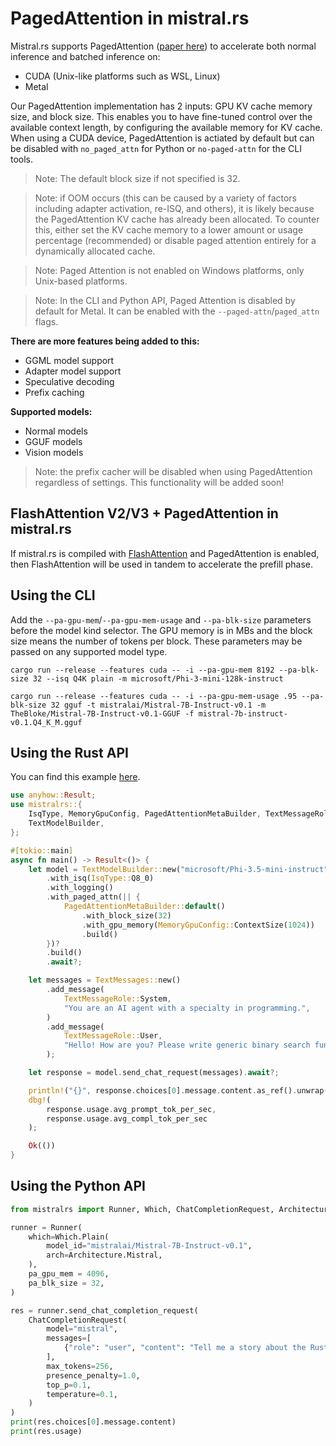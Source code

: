 # PagedAttention in mistral.rs

Mistral.rs supports PagedAttention ([paper here](https://arxiv.org/abs/2309.06180)) to accelerate both normal inference and batched inference on:
- CUDA (Unix-like platforms such as WSL, Linux)
- Metal

Our PagedAttention implementation has 2 inputs: GPU KV cache memory size, and block size. This enables you to have fine-tuned control over the available context length, by configuring the available memory for KV cache. When using a CUDA device, PagedAttention is actiated by default but can be disabled with `no_paged_attn` for Python or `no-paged-attn` for the CLI tools.

> Note: The default block size if not specified is 32.

> Note: if OOM occurs (this can be caused by a variety of factors including adapter activation, re-ISQ, and others), it is likely because the PagedAttention KV cache has already been allocated. To counter this, either set the KV cache memory to a lower amount or usage percentage (recommended) or disable paged attention entirely for a dynamically allocated cache.

> Note: Paged Attention is not enabled on Windows platforms, only Unix-based platforms.

> Note: In the CLI and Python API, Paged Attention is disabled by default for Metal. It can be enabled with the `--paged-attn`/`paged_attn` flags.

**There are more features being added to this:**
- GGML model support 
- Adapter model support
- Speculative decoding
- Prefix caching

**Supported models:**
- Normal models
- GGUF models
- Vision models

> Note: the prefix cacher will be disabled when using PagedAttention regardless of settings. This functionality will be added soon!

## FlashAttention V2/V3 + PagedAttention in mistral.rs

If mistral.rs is compiled with [FlashAttention](FLASH_ATTENTION.md) and PagedAttention is enabled, then FlashAttention will be used in tandem to accelerate
the prefill phase.

## Using the CLI

Add the `--pa-gpu-mem`/`--pa-gpu-mem-usage` and `--pa-blk-size` parameters before the model kind selector. The GPU memory is in MBs and the block size means the number of tokens per block. These parameters may be passed on any supported model type.

```
cargo run --release --features cuda -- -i --pa-gpu-mem 8192 --pa-blk-size 32 --isq Q4K plain -m microsoft/Phi-3-mini-128k-instruct
```

```
cargo run --release --features cuda -- -i --pa-gpu-mem-usage .95 --pa-blk-size 32 gguf -t mistralai/Mistral-7B-Instruct-v0.1 -m TheBloke/Mistral-7B-Instruct-v0.1-GGUF -f mistral-7b-instruct-v0.1.Q4_K_M.gguf
```

## Using the Rust API
You can find this example [here](../mistralrs/examples/paged_attn/main.rs).

```rust
use anyhow::Result;
use mistralrs::{
    IsqType, MemoryGpuConfig, PagedAttentionMetaBuilder, TextMessageRole, TextMessages,
    TextModelBuilder,
};

#[tokio::main]
async fn main() -> Result<()> {
    let model = TextModelBuilder::new("microsoft/Phi-3.5-mini-instruct")
        .with_isq(IsqType::Q8_0)
        .with_logging()
        .with_paged_attn(|| {
            PagedAttentionMetaBuilder::default()
                .with_block_size(32)
                .with_gpu_memory(MemoryGpuConfig::ContextSize(1024))
                .build()
        })?
        .build()
        .await?;

    let messages = TextMessages::new()
        .add_message(
            TextMessageRole::System,
            "You are an AI agent with a specialty in programming.",
        )
        .add_message(
            TextMessageRole::User,
            "Hello! How are you? Please write generic binary search function in Rust.",
        );

    let response = model.send_chat_request(messages).await?;

    println!("{}", response.choices[0].message.content.as_ref().unwrap());
    dbg!(
        response.usage.avg_prompt_tok_per_sec,
        response.usage.avg_compl_tok_per_sec
    );

    Ok(())
}
```

## Using the Python API
```py
from mistralrs import Runner, Which, ChatCompletionRequest, Architecture

runner = Runner(
    which=Which.Plain(
        model_id="mistralai/Mistral-7B-Instruct-v0.1",
        arch=Architecture.Mistral,
    ),
    pa_gpu_mem = 4096,
    pa_blk_size = 32,
)

res = runner.send_chat_completion_request(
    ChatCompletionRequest(
        model="mistral",
        messages=[
            {"role": "user", "content": "Tell me a story about the Rust type system."}
        ],
        max_tokens=256,
        presence_penalty=1.0,
        top_p=0.1,
        temperature=0.1,
    )
)
print(res.choices[0].message.content)
print(res.usage)
```